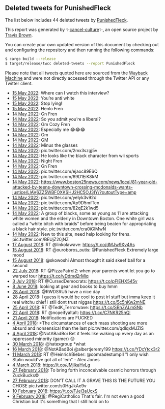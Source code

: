 ## Deleted tweets for PunishedFleck

The list below includes 44 deleted tweets by
[PunishedFleck](https://twitter.com/PunishedFleck).



This report was generated by ✨[cancel-culture](https://github.com/travisbrown/cancel-culture)✨,
an open source project by [Travis Brown](https://twitter.com/travisbrown).

You can create your own updated version of this document by checking out and configuring the
repository and then running the following commands:

```bash
$ cargo build --release
$ target/release/twcc deleted-tweets --report PunishedFleck
```

Please note that all tweets quoted here are sourced from the
[Wayback Machine](https://web.archive.org) and were not directly accessed through the Twitter API or
any Twitter client.

* [15 May 2022](https://web.archive.org/web/20220515051425/https://twitter.com/PunishedFleck/status/1525706034312097793): Where can I watch this interview? <!--1525706034312097793-->
* [15 May 2022](https://web.archive.org/web/20220515050141/https://twitter.com/PunishedFleck/status/1525702763816026113): You’re anti white <!--1525702763816026113-->
* [15 May 2022](https://web.archive.org/web/20220515050107/https://twitter.com/PunishedFleck/status/1525702704080748544): Stop lying! <!--1525702704080748544-->
* [15 May 2022](https://web.archive.org/web/20220515045520/https://twitter.com/PunishedFleck/status/1525701189588893697): Henlo Fren <!--1525701189588893697-->
* [14 May 2022](https://web.archive.org/web/20220514201221/https://twitter.com/PunishedFleck/status/1525569617565040641): Gn Fren <!--1525569617565040641-->
* [14 May 2022](https://web.archive.org/web/20220514150313/https://twitter.com/PunishedFleck/status/1525491817726320646): So you admit you’re a liberal? <!--1525491817726320646-->
* [14 May 2022](https://web.archive.org/web/20220514080106/https://twitter.com/PunishedFleck/status/1525385538475282432): Gm Cozy Fren <!--1525385538475282432-->
* [14 May 2022](https://web.archive.org/web/20220514080016/https://twitter.com/PunishedFleck/status/1525385284094918657): Especially me 😂😂😂 <!--1525385284094918657-->
* [14 May 2022](https://web.archive.org/web/20220514075935/https://twitter.com/PunishedFleck/status/1525385153375346688): Gm <!--1525385153375346688-->
* [14 May 2022](https://web.archive.org/web/20220514075134/https://twitter.com/PunishedFleck/status/1525383185118695424): GM <!--1525383185118695424-->
* [14 May 2022](https://web.archive.org/web/20220514031326/https://twitter.com/PunishedFleck/status/1525313236035313666): Minus the glasses <!--1525313291135991808-->
* [14 May 2022](https://web.archive.org/web/20220514031326/https://twitter.com/PunishedFleck/status/1525313236035313666): pic.twitter.com/2mx3szgj5v <!--1525313236035313666-->
* [14 May 2022](https://web.archive.org/web/20220514031254/https://twitter.com/PunishedFleck/status/1525313060721893376): He looks like the black character from wii sports <!--1525313060721893376-->
* [14 May 2022](https://web.archive.org/web/20220514025139/https://twitter.com/PunishedFleck/status/1525307689747812353): Night Fren <!--1525307689747812353-->
* [14 May 2022](https://web.archive.org/web/20220514023921/https://twitter.com/PunishedFleck/status/1525304441737465856): Gn Fren <!--1525304441737465856-->
* [14 May 2022](https://web.archive.org/web/20220514010524/https://twitter.com/PunishedFleck/status/1525280903534194688): pic.twitter.com/ejaoc89E6Q <!--1525280903534194688-->
* [14 May 2022](https://web.archive.org/web/20220514010258/https://twitter.com/PunishedFleck/status/1525280414641823744): pic.twitter.com/89D1EiK8kM <!--1525280414641823744-->
* [14 May 2022](https://web.archive.org/web/20220514005256/https://twitter.com/PunishedFleck/status/1525277853948035075): https://www.boston25news.com/news/local/81-year-old-attacked-by-teens-downtown-crossing-mcdonalds-wants-justice/LIAV6ZZ5WBFOXKSHJ2HC5OJ3IY/?outputType=amp <!--1525277853948035075-->
* [14 May 2022](https://web.archive.org/web/20220514005210/https://twitter.com/PunishedFleck/status/1525277631742189568): pic.twitter.com/yeIyk3v92d <!--1525277631742189568-->
* [14 May 2022](https://web.archive.org/web/20220514005104/https://twitter.com/PunishedFleck/status/1525277398593314818): pic.twitter.com/Ap9D5mfTcn <!--1525277398593314818-->
* [14 May 2022](https://web.archive.org/web/20220514005104/https://twitter.com/PunishedFleck/status/1525277398593314818): pic.twitter.com/82qE2k1wd5 <!--1525277109803003914-->
* [14 May 2022](https://web.archive.org/web/20220514004907/https://twitter.com/PunishedFleck/status/1525276879674126340): A group of blacks, some as young as 11 are attacking white women and the elderly in Downtown Boston. One white girl was called a “white bitch with braids” before being beaten for appropriating a black hair style. pic.twitter.com/cra0iGlMwN <!--1525276879674126340-->
* [14 May 2022](https://web.archive.org/web/20220514001424/https://twitter.com/PunishedFleck/status/1525268187767574529): New to this site, need help looking for frens. pic.twitter.com/BEUjZ20jNZ <!--1525268187767574529-->
* [17 August 2018](https://web.archive.org/web/20180817001500/https://twitter.com/PunishedFleck/status/1030246581176623110): RT @linkolawave: https://t.co/dMJw9Xv4As <!--1030246581176623110-->
* [15 August 2018](https://web.archive.org/web/20180815184552/https://twitter.com/PunishedFleck/status/1029801364191436800): RT @ouroboros_outis: @PunishedFleck Extremely large mood <!--1029801364191436800-->
* [15 August 2018](https://web.archive.org/web/20180815022619/https://twitter.com/PunishedFleck/status/1029554852366561280): @skowoshi Almost thought it said skeef ball for a second <!--1029554852366561280-->
* [22 July 2018](https://web.archive.org/web/20180722194146/https://twitter.com/PunishedFleck/status/1021118123104178176): RT @PizzaPatrol2: when your parents wont let you go to warped tour https://t.co/vDdmd2rMiq <!--1021118123104178176-->
* [ 3 July 2018](https://web.archive.org/web/20180703170201/https://twitter.com/PunishedFleck/status/1014192551233052672): RT @CursedDemocrats: https://t.co/pFIEHX545v <!--1014192551233052672-->
* [ 8 June 2018](https://web.archive.org/web/20180608200831/https://twitter.com/PunishedFleck/status/1005179788884103171): looking at gear and books to buy hmm <!--1005179788884103171-->
* [28 April 2018](https://web.archive.org/web/20180428055941/https://twitter.com/PunishedFleck/status/990108270487654400): @RWDSRU5 have a nice day <!--990108270487654400-->
* [28 April 2018](https://web.archive.org/web/20180428055137/https://twitter.com/PunishedFleck/status/990106240448696320): I guess it would be cool to post irl stuff but imma keep it real witchu chief  I still dont trust niggas https://t.co/5c5hKw2mNE <!--990106240448696320-->
* [25 April 2018](https://web.archive.org/web/20180425170134/https://twitter.com/PunishedFleck/status/989187675260424193): RT @TedK_Terrorwave: https://t.co/SBhZALmSNb <!--989187675260424193-->
* [22 April 2018](https://web.archive.org/web/20180422184156/https://twitter.com/PunishedFleck/status/988125769766490112): RT @nopeifyaltalt: https://t.co/C7NKR25hQl <!--988125769766490112-->
* [21 April 2018](https://web.archive.org/web/20180421152528/https://twitter.com/PunishedFleck/status/987713939449540608): Notifications are FUCKED <!--987713939449540608-->
* [ 4 April 2018](https://web.archive.org/web/20180404191315/https://twitter.com/PunishedFleck/status/981369175737331712): >The circumstances of each mass shooting are more absurd and nonsensical than the last pic.twitter.com/qdlqxMJZlS <!--981369175737331712-->
* [ 4 April 2018](https://web.archive.org/web/20180404002946/https://twitter.com/PunishedFleck/status/981327935452930049): @NotABadBoi Bet it feels like waking up every day as an oppressed minority (gamer) 😑 <!--981327935452930049-->
* [30 March 2018](https://web.archive.org/web/20180330023319/https://twitter.com/PunishedFleck/status/979547088508850178): @hatexgroup *what <!--979547088508850178-->
* [16 March 2018](https://web.archive.org/web/20180316025301/https://twitter.com/PunishedFleck/status/974478616041066496): @NotABadBoi @albertjeremy199  https://t.co/YDcYtcx3r2 <!--974478616041066496-->
* [11 March 2018](https://web.archive.org/web/20180311060547/https://twitter.com/PunishedFleck/status/972715188058238976): RT @HeinrichBieber: @comradestumpII "I only wish Stalin would've got all of 'em" - Alex Jones <!--972715188058238976-->
* [ 4 March 2018](https://web.archive.org/web/20180304202716/https://twitter.com/PunishedFleck/status/970395272357601281): https://t.co/JMjlkaHvLg <!--970395272357601281-->
* [27 February 2018](https://web.archive.org/web/20180227013841/https://twitter.com/PunishedFleck/status/968297622355226624): To bring forth inconceivable cosmic horrors through ZuckBucks© <!--968299133776945155-->
* [27 February 2018](https://web.archive.org/web/20180227013841/https://twitter.com/PunishedFleck/status/968297622355226624): DON'T CALL IT A GRAVE  THIS IS THE FUTURE YOU CHOSE pic.twitter.com/s0HgJkAe9v <!--968297622355226624-->
* [10 February 2018](https://web.archive.org/web/20180210232122/https://twitter.com/PunishedFleck/status/962466553018142720): https://t.co/FJei3aUcxS <!--962466553018142720-->
* [ 9 February 2018](https://web.archive.org/web/20180209211257/https://twitter.com/PunishedFleck/status/962071848048517121): @RegiCatholico That's fair. I'm not even a good Christian but it's something that I still hold on to <!--962071848048517121-->
